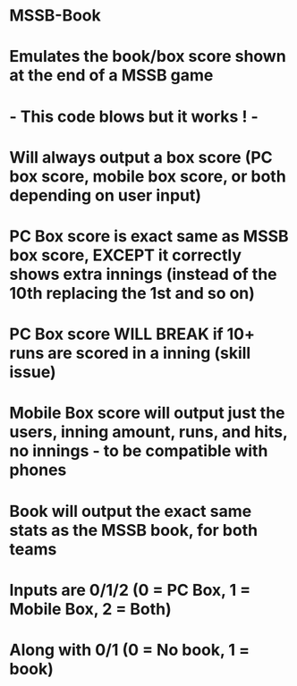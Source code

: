 # MSSB-Book
# Emulates the book/box score shown at the end of a MSSB game
# - This code blows but it works ! -
# Will always output a box score (PC box score, mobile box score, or both depending on user input)
# PC Box score is exact same as MSSB box score, EXCEPT it correctly shows extra innings (instead of the 10th replacing the 1st and so on)
# PC Box score WILL BREAK if 10+ runs are scored in a inning (skill issue)
# Mobile Box score will output just the users, inning amount, runs, and hits, no innings - to be compatible with phones
# Book will output the exact same stats as the MSSB book, for both teams
# Inputs are 0/1/2 (0 = PC Box, 1 = Mobile Box, 2 = Both)
# Along with 0/1 (0 = No book, 1 = book)

